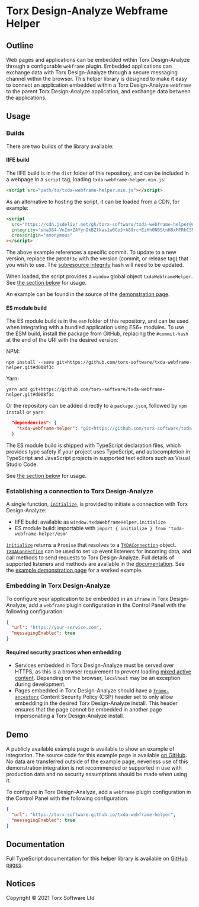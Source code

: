 # Torx Design-Analyze Webframe Helper

## Outline

Web pages and applications can be embedded within Torx Design-Analyze through a configurable `webframe` plugin.
Embedded applications can exchange data with Torx Design-Analyze through a secure messaging channel within the browser.
This helper library is designed to make it easy to connect an application embedded within a Torx Design-Analyze `webframe` to
the parent Torx Design-Analyze application, and exchange data between the applications.

## Usage

### Builds

There are two builds of the library available:

#### IIFE build

The IIFE build is in the `dist` folder of this repository, and can be included in a webpage in a `script` tag, loading `txda-webframe-helper.min.js`:

```html
<script src="path/to/txda-webframe-helper.min.js"></script>
```

As an alternative to hosting the script, it can be loaded from a CDN, for example:

```html
<script
  src="https://cdn.jsdelivr.net/gh/torx-software/txda-webframe-helper@d008f3c/dist/txda-webframe-helper.min.js"
  integrity="sha384-VnIm+ZAYynIkBZtkas1w0GoJ+A89rc+EiHh0N0StnH8xMFRhC5Mq+D/zbSWN0TOQ"
  crossorigin="anonymous"
></script>
```

The above example references a specific commit. To update to a new version, replace the `@d008f3c` with the version (commit, or release tag) that you wish to use. The [subresource integrity](https://developer.mozilla.org/en-US/docs/Web/Security/Subresource_Integrity) hash will need to be updated.

When loaded, the script provides a `window` global object `txdaWebframeHelper`. See [the section below](#establishing-a-connection-to-torx-design-analyze) for usage.

An example can be found in the source of the [demonstration page](https://github.com/torx-software/txda-webframe-helper/blob/master/demo/index.html).

#### ES module build

The ES module build is in the `esm` folder of this repository, and can be used when integrating with a bundled application using ES6+ modules. To use the ESM build, install the package from GitHub, replacing the `#commit-hash` at the end of the URI with the desired version:

NPM:

```
npm install --save git+https://github.com/torx-software/txda-webframe-helper.git#d008f3c
```

Yarn:

```shell
yarn add git+https://github.com/torx-software/txda-webframe-helper.git#d008f3c
```

Or the repository can be added directly to a `package.json`, followed by `npm install` or `yarn`:

```json
  "dependencies": {
    "txda-webframe-helper": "git+https://github.com/torx-software/txda-webframe-helper.git#d008f3c"
  }
```

The ES module build is shipped with TypeScript declaration files, which provides type safety if your project uses TypeScript, and autocompletion in TypeScript and JavaScript projects in supported text editors such as Visual Studio Code.

See [the section below](#establishing-a-connection-to-torx-design-analyze) for usage.

### Establishing a connection to Torx Design-Analyze

A single function, [`initialize`](https://torx-software.github.io/txda-webframe-helper/docs/modules/index.html#initialize), is provided to initiate a connection with Torx Design-Analyze:

- IIFE build: available as `window.txdaWebframeHelper.initialize`
- ES module build: importable with `import { initialize } from 'txda-webframe-helper/esm'`

[`initialize`](https://torx-software.github.io/txda-webframe-helper/docs/modules/index.html#initialize) returns a `Promise` that resolves to a [`TXDAConnection`](https://torx-software.github.io/txda-webframe-helper/docs/interfaces/types.TXDAConnection.html) object. [`TXDAConnection`](https://torx-software.github.io/txda-webframe-helper/docs/interfaces/types.TXDAConnection.html) can be used to set up event listeners for incoming data, and call methods to send requests to Torx Design-Analyze. Full details of supported listeners and methods are available in the [documentation](https://torx-software.github.io/txda-webframe-helper/docs/interfaces/types.TXDAConnection.html). See the [example demonstration page](https://github.com/torx-software/txda-webframe-helper/blob/master/demo/index.html) for a worked example.

### Embedding in Torx Design-Analyze

To configure your application to be embedded in an `iframe` in Torx Design-Analyze, add a `webframe` plugin configuration in the Control Panel with the following configuration:

```json
{
  "url": "https://your-service.com",
  "messagingEnabled": true
}
```

#### Required security practices when embedding

- Services embedded in Torx Design-Analyze must be served over HTTPS, as this is a browser requirement to prevent loading [mixed active content](https://developer.mozilla.org/en-US/docs/Web/Security/Mixed_content). Depending on the browser, `localhost` may be an exception during development.
- Pages embedded in Torx Design-Analyze should have a [`frame-ancestors`](https://developer.mozilla.org/en-US/docs/Web/HTTP/Headers/Content-Security-Policy/frame-ancestors) Content Security Policy (CSP) header set to only allow embedding in the desired Torx Design-Analyze install. This header ensures that the page cannot be embedded in another page impersonating a Torx Design-Analyze install.

## Demo

A publicly available example page is available to show an example of integration. The source code for this example page is available [on GitHub](https://github.com/torx-software/txda-webframe-helper/blob/master/demo/index.html). No data are transferred outside of the example page, neverless use of this demonstration integration is not recommended or supported in use with production data and no security assumptions should be made when using it.

To configure in Torx Design-Analyze, add a `webframe` plugin configuration in the Control Panel with the following configuration:

```json
{
  "url": "https://torx-software.github.io/txda-webframe-helper",
  "messagingEnabled": true
}
```

## Documentation

Full TypeScript documentation for this helper library is available on [GitHub pages](https://torx-software.github.io/txda-webframe-helper/docs/).

## Notices

Copyright © 2021 Torx Software Ltd
